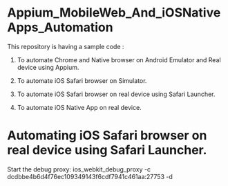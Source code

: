 # Appium_MobileWeb_And_iOSNativeApps_Automation

This repository is having a sample code :

1. To automate Chrome and Native browser on Android Emulator and Real device using Appium.

2. To automate iOS Safari browser on Simulator.

3. To automate iOS Safari browser on real device using Safari Launcher.

4. To automate iOS Native App on real device.


# Automating iOS Safari browser on real device using Safari Launcher.

Start the debug proxy:
ios_webkit_debug_proxy -c dcdbbe4b6d4f76ec109349143f6cdf7941c461aa:27753 -d
